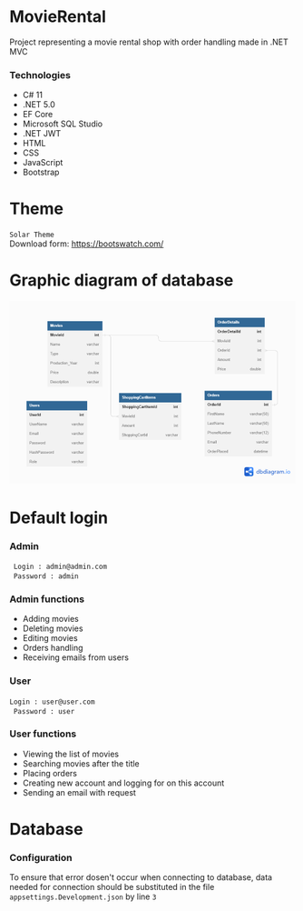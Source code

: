 # MovieRental
Project representing a movie rental shop with order handling made in .NET MVC 

### Technologies
 - C# 11
 - .NET 5.0
 - EF Core
 - Microsoft SQL Studio
 - .NET JWT
 - HTML
 - CSS
 - JavaScript
 - Bootstrap

# Theme
``Solar Theme``
<br/>
Download form: https://bootswatch.com/
<br/>

# Graphic diagram of database
![](/git/database-diagram.png)

# Default login
### Admin
`` Login : admin@admin.com``
<br/>
`` Password : admin``
<br/>

### Admin functions
- Adding movies
- Deleting movies
- Editing movies
- Orders handling
- Receiving emails from users

### User
``Login : user@user.com``
<br/>
`` Password : user``
<br/>
### User functions
 - Viewing the list of movies
 - Searching movies after the title
 - Placing orders
 - Creating new account and logging for on this account
 - Sending an email with request

# Database
### Configuration
To ensure that error dosen't occur when connecting to database, data needed for connection should be substituted in the file ``appsettings.Development.json`` by line ``3``
